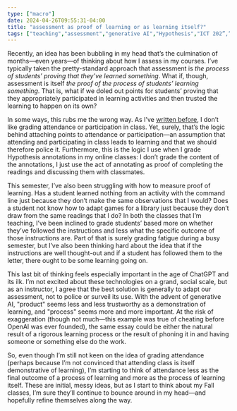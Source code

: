 ```yaml
---
type: ["macro"]
date: 2024-04-26T09:55:31-04:00
title: "assessment as proof of learning or as learning itself?"
tags: ["teaching","assessment","generative AI","Hypothesis","ICT 202”,”LIS 618","grading"]
---
```

Recently, an idea has been bubbling in my head that’s the culmination of months—even years—of thinking about how I assess in my courses. I’ve typically taken the pretty-standard approach that assessment is *the process of students’ proving that they’ve learned something*. What if, though, assessment is itself *the proof of the process of students’ learning something*. That is, what if we doled out points for students’ proving that they appropriately participated in learning activities and then trusted the learning to happen on its own?

In some ways, this rubs me the wrong way. As I’ve [written before](https://spencergreenhalgh.com/work/a-small-victory-for-not-policing-students/), I don’t like grading attendance or participation in class. Yet, surely, that’s the logic behind attaching points to attendance or participation—an assumption that attending and participating in class leads to learning and that we should therefore police it. Furthermore, this is the logic I use when I grade Hypothesis annotations in my online classes: I don’t grade the content of the annotations, I just use the act of annotating as proof of completing the readings and discussing them with classmates.

This semester, I’ve also been struggling with how to measure proof of learning. Has a student learned nothing from an activity with the command line just because they don’t make the same observations that I would? Does a student not know how to adapt games for a library just because they don’t draw from the same readings that I do? In both the classes that I’m teaching, I’ve been inclined to grade students’ based more on whether they’ve followed the instructions and less what the specific outcome of those instructions are. Part of that is surely grading fatigue during a busy semester, but I’ve also been thinking hard about the idea that if the instructions are well thought-out and if a student has followed them to the letter, there ought to be some learning going on.

This last bit of thinking feels especially important in the age of ChatGPT and its ilk. I’m not excited about these technologies on a grand, social scale, but as an instructor, I agree that the best solution is generally to adapt our assessment, not to police or surveil its use. With the advent of generative AI, "product" seems less and less trustworthy as a demonstration of learning, and "process" seems more and more important. At the risk of exaggeration (though not much—this example was true of cheating before OpenAI was ever founded), the same essay could be either the natural result of a rigorous learning process or the result of phoning it in and having someone or something else do the work.

So, even though I’m still not keen on the idea of grading attendance (perhaps because I’m not convinced that attending class is itself demonstrative of learning), I’m starting to think of attendance less as the final outcome of a process of learning and more as the process of learning itself. These are initial, messy ideas, but as I start to think about my Fall classes, I’m sure they’ll continue to bounce around in my head—and hopefully refine themselves along the way.
